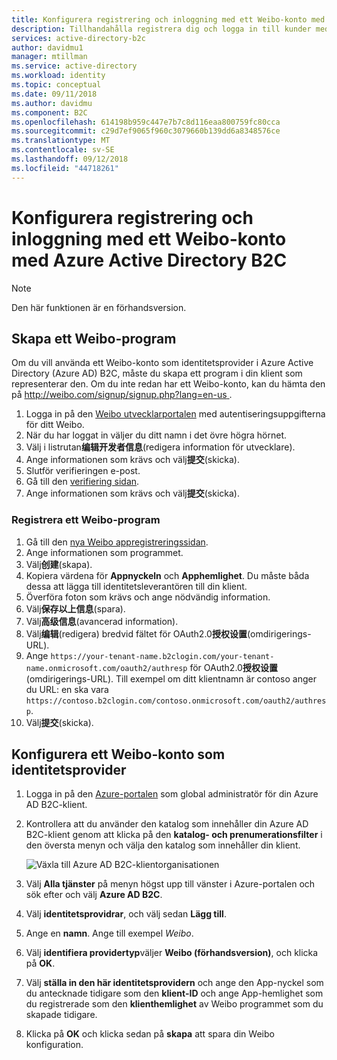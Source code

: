 ```yaml
---
title: Konfigurera registrering och inloggning med ett Weibo-konto med Azure Active Directory B2C | Microsoft Docs
description: Tillhandahålla registrera dig och logga in till kunder med Weibo konton i dina program med Azure Active Directory B2C.
services: active-directory-b2c
author: davidmu1
manager: mtillman
ms.service: active-directory
ms.workload: identity
ms.topic: conceptual
ms.date: 09/11/2018
ms.author: davidmu
ms.component: B2C
ms.openlocfilehash: 614198b959c447e7b7c8d116eaa800759fc80cca
ms.sourcegitcommit: c29d7ef9065f960c3079660b139dd6a8348576ce
ms.translationtype: MT
ms.contentlocale: sv-SE
ms.lasthandoff: 09/12/2018
ms.locfileid: "44718261"
---
```

# <a name="set-up-sign-up-and-sign-in-with-a-weibo-account-using-azure-active-directory-b2c"></a>Konfigurera registrering och inloggning med ett Weibo-konto med Azure Active Directory B2C

> [!NOTE]
> Den här funktionen är en förhandsversion.
> 

## <a name="create-a-weibo-application"></a>Skapa ett Weibo-program

Om du vill använda ett Weibo-konto som identitetsprovider i Azure Active Directory (Azure AD) B2C, måste du skapa ett program i din klient som representerar den. Om du inte redan har ett Weibo-konto, kan du hämta den på [ http://weibo.com/signup/signup.php?lang=en-us ](http://weibo.com/signup/signup.php?lang=en-us).

1. Logga in på den [Weibo utvecklarportalen](http://open.weibo.com/) med autentiseringsuppgifterna för ditt Weibo.
2. När du har loggat in väljer du ditt namn i det övre högra hörnet.
3. Välj i listrutan**编辑开发者信息**(redigera information för utvecklare).
4. Ange informationen som krävs och välj**提交**(skicka).
5. Slutför verifieringen e-post.
6. Gå till den [verifiering sidan](http://open.weibo.com/developers/identity/edit).
7. Ange informationen som krävs och välj**提交**(skicka).

### <a name="register-a-weibo-application"></a>Registrera ett Weibo-program

1. Gå till den [nya Weibo appregistreringssidan](http://open.weibo.com/apps/new).
2. Ange informationen som programmet.
3. Välj**创建**(skapa).
4. Kopiera värdena för **Appnyckeln** och **Apphemlighet**. Du måste båda dessa att lägga till identitetsleverantören till din klient.
5. Överföra foton som krävs och ange nödvändig information.
6. Välj**保存以上信息**(spara).
7. Välj**高级信息**(avancerad information).
8. Välj**编辑**(redigera) bredvid fältet för OAuth2.0**授权设置**(omdirigerings-URL).
9. Ange `https://your-tenant-name.b2clogin.com/your-tenant-name.onmicrosoft.com/oauth2/authresp` för OAuth2.0**授权设置**(omdirigerings-URL). Till exempel om ditt klientnamn är contoso anger du URL: en ska vara `https://contoso.b2clogin.com/contoso.onmicrosoft.com/oauth2/authresp`.
10. Välj**提交**(skicka).  

## <a name="configure-a-weibo-account-as-an-identity-provider"></a>Konfigurera ett Weibo-konto som identitetsprovider

1. Logga in på den [Azure-portalen](https://portal.azure.com/) som global administratör för din Azure AD B2C-klient.
2. Kontrollera att du använder den katalog som innehåller din Azure AD B2C-klient genom att klicka på den **katalog- och prenumerationsfilter** i den översta menyn och välja den katalog som innehåller din klient.  

    ![Växla till Azure AD B2C-klientorganisationen](./media/active-directory-b2c-setup-weibo-app/switch-directories.png)

3. Välj **Alla tjänster** på menyn högst upp till vänster i Azure-portalen och sök efter och välj **Azure AD B2C**.
4. Välj **identitetsprovidrar**, och välj sedan **Lägg till**.
5. Ange en **namn**. Ange till exempel *Weibo*.
6. Välj **identifiera providertyp**väljer **Weibo (förhandsversion)**, och klicka på **OK**.
7. Välj **ställa in den här identitetsprovidern** och ange den App-nyckel som du antecknade tidigare som den **klient-ID** och ange App-hemlighet som du registrerade som den **klienthemlighet** av Weibo programmet som du skapade tidigare.
8. Klicka på **OK** och klicka sedan på **skapa** att spara din Weibo konfiguration.
